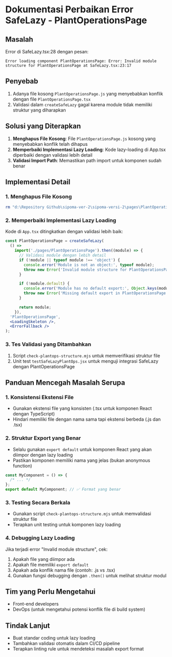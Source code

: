 # Dokumentasi Perbaikan Error SafeLazy - PlantOperationsPage

## Masalah

Error di SafeLazy.tsx:28 dengan pesan:

```
Error loading component PlantOperationsPage: Error: Invalid module structure for PlantOperationsPage at SafeLazy.tsx:23:17
```

## Penyebab

1. Adanya file kosong `PlantOperationsPage.js` yang menyebabkan konflik dengan file `PlantOperationsPage.tsx`
2. Validasi dalam `createSafeLazy` gagal karena module tidak memiliki struktur yang diharapkan

## Solusi yang Diterapkan

1. **Menghapus File Kosong**: File `PlantOperationsPage.js` kosong yang menyebabkan konflik telah dihapus
2. **Memperbaiki Implementasi Lazy Loading**: Kode lazy-loading di App.tsx diperbaiki dengan validasi lebih detail
3. **Validasi Import Path**: Memastikan path import untuk komponen sudah benar

## Implementasi Detail

### 1. Menghapus File Kosong

```bash
rm "d:\Repository Github\sipoma-ver-2\sipoma-versi-2\pages\PlantOperationsPage.js"
```

### 2. Memperbaiki Implementasi Lazy Loading

Kode di `App.tsx` ditingkatkan dengan validasi lebih baik:

```jsx
const PlantOperationsPage = createSafeLazy(
  () =>
    import('./pages/PlantOperationsPage').then((module) => {
      // Validasi module dengan lebih detail
      if (!module || typeof module !== 'object') {
        console.error('Module is not an object:', typeof module);
        throw new Error('Invalid module structure for PlantOperationsPage');
      }

      if (!module.default) {
        console.error('Module has no default export:', Object.keys(module));
        throw new Error('Missing default export in PlantOperationsPage');
      }

      return module;
    }),
  'PlantOperationsPage',
  <LoadingSkeleton />,
  <ErrorFallback />
);
```

### 3. Tes Validasi yang Ditambahkan

1. Script `check-plantops-structure.mjs` untuk memverifikasi struktur file
2. Unit test `testSafeLazyPlantOps.jsx` untuk menguji integrasi SafeLazy dengan PlantOperationsPage

## Panduan Mencegah Masalah Serupa

### 1. Konsistensi Ekstensi File

- Gunakan ekstensi file yang konsisten (.tsx untuk komponen React dengan TypeScript)
- Hindari memiliki file dengan nama sama tapi ekstensi berbeda (.js dan .tsx)

### 2. Struktur Export yang Benar

- Selalu gunakan `export default` untuk komponen React yang akan diimpor dengan lazy loading
- Pastikan komponen memiliki nama yang jelas (bukan anonymous function)

```jsx
const MyComponent = () => {
  /* ... */
};
export default MyComponent; // ✅ Format yang benar
```

### 3. Testing Secara Berkala

- Gunakan script `check-plantops-structure.mjs` untuk memvalidasi struktur file
- Terapkan unit testing untuk komponen lazy loading

### 4. Debugging Lazy Loading

Jika terjadi error "Invalid module structure", cek:

1. Apakah file yang diimpor ada
2. Apakah file memiliki `export default`
3. Apakah ada konflik nama file (contoh: .js vs .tsx)
4. Gunakan fungsi debugging dengan `.then()` untuk melihat struktur modul

## Tim yang Perlu Mengetahui

- Front-end developers
- DevOps (untuk mengetahui potensi konflik file di build system)

## Tindak Lanjut

- Buat standar coding untuk lazy loading
- Tambahkan validasi otomatis dalam CI/CD pipeline
- Terapkan linting rule untuk mendeteksi masalah export format
